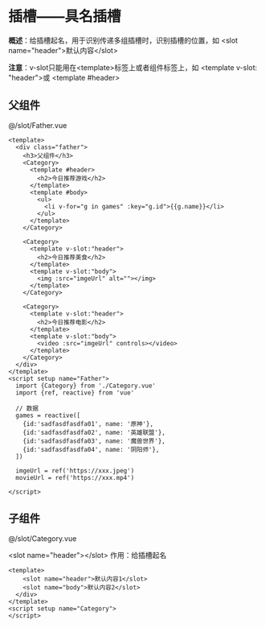 # 插槽——具名插槽



**概述**：给插槽起名，用于识别传递多组插槽时，识别插槽的位置，如   \<slot name="header">默认内容\</slot>

**注意**：v-slot只能用在\<template>标签上或者组件标签上，如  \<template v-slot: "header">或 \<template #header>



## 父组件

@/slot/Father.vue

```vue
<template>
  <div class="father">
    <h3>父组件</h3>
    <Category>
      <template #header>
        <h2>今日推荐游戏</h2>
      </template>
      <template #body>
        <ul>
          <li v-for="g in games" :key="g.id">{{g.name}}</li>  
        </ul>
      </template>
    </Category>

    <Category>
      <template v-slot:"header">
        <h2>今日推荐美食</h2>
      </template>
      <template v-slot:"body">
        <img :src="imgeUrl" alt=""></img>
      </template>
    </Category>

    <Category>
      <template v-slot:"header">
        <h2>今日推荐电影</h2>
      </template>
      <template v-slot:"body">
        <video :src="imgeUrl" controls></video>
      </template>
    </Category>
  </div>
</template>
<script setup name="Father">
  import {Category} from './Category.vue'
  import {ref, reactive} from 'vue'
  
  // 数据
  games = reactive([
    {id:'sadfasdfasdfa01', name: '原神'},
    {id:'sadfasdfasdfa02', name: '英雄联盟'},
    {id:'sadfasdfasdfa03', name: '魔兽世界'},
    {id:'sadfasdfasdfa04', name: '阴阳师'},
  ])
  
  imgeUrl = ref('https://xxx.jpeg')
  movieUrl = ref('https://xxx.mp4')
  
</script>
```



## 子组件

@/slot/Category.vue

\<slot name="header">\</slot> 作用：给插槽起名

```vue
<template>
    <slot name="header">默认内容1</slot>
    <slot name="body">默认内容2</slot>
  </div>
</template>
<script setup name="Category">
</script>
```

